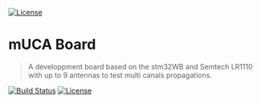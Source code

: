 [![License](https://img.shields.io/badge/license-MIT-blue.svg)](https://opensource.org/licenses/MIT)

# mUCA Board
> A developpment board based on the stm32WB and Semtech LR1110 with up to 9 antennas to test multi canals propagations.

 [![Build Status](https://travis-ci.org/doge/wow.svg)](https://travis-ci.org/doge/wow)
 [![License](http://img.shields.io/:license-mit-blue.svg)](http://doge.mit-license.org)
